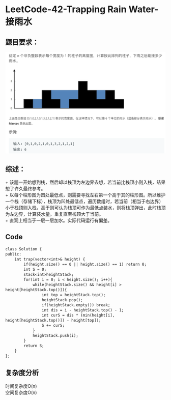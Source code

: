 # LeetCode-42-Trapping Rain Water-接雨水

## 题目要求：
![avatar](https://github.com/JakeChanFangZiyuan20/MyLeetCode/blob/master/img/42.png)





## 综述：  
\+ 该题一开始想到栈，然后却以栈顶为左边界去想，若当前比栈顶小则入栈，结果想了许久最终参考。  
\+ 以每个柱形图为凹处最低点，则需要寻找左右第一个高于其的柱形图。所以维护一个栈（存储下标），栈顶为凹处最低点，遍历数组时，若当前（相当于右边界）小于栈顶则入栈，高于则可认为栈顶可作为最低点装水，则将栈顶弹出，此时栈顶为左边界，计算装水量。重复直至栈顶大于当前。  
\+ 直观上相当于一层一层加水。实际代码运行有偏差。  

## Code
```
class Solution {
public:
    int trap(vector<int>& height) {
        if(height.size() == 0 || height.size() == 1) return 0;
        int S = 0;
        stack<int>heightStack;
        for(int i = 0; i < height.size(); i++){
            while(heightStack.size() && height[i] > height[heightStack.top()]){
                int top = heightStack.top();
                heightStack.pop();
                if(heightStack.empty()) break;
                int dis = i - heightStack.top() - 1;
                int curS = dis * (min(height[i], height[heightStack.top()]) - height[top]);
                S += curS;
            }
            heightStack.push(i);
        }
        return S;
    }
};
```

## 复杂度分析
时间复杂度O(n)  
空间复杂度O(n)
